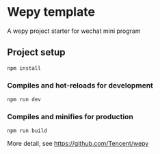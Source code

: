 # Wepy template
A wepy project starter for wechat mini program

## Project setup
```
npm install
```

### Compiles and hot-reloads for development
```
npm run dev
```

### Compiles and minifies for production
```
npm run build
```

More detail, see https://github.com/Tencent/wepy